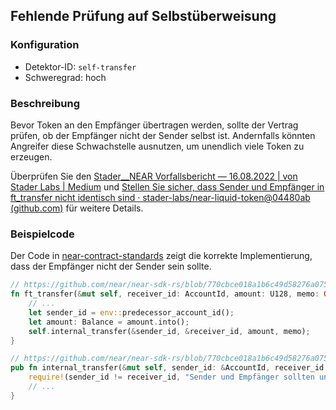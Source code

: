 
## Fehlende Prüfung auf Selbstüberweisung

### Konfiguration

* Detektor-ID: `self-transfer`
* Schweregrad: hoch

### Beschreibung

Bevor Token an den Empfänger übertragen werden, sollte der Vertrag prüfen, ob der Empfänger nicht der Sender selbst ist. Andernfalls könnten Angreifer diese Schwachstelle ausnutzen, um unendlich viele Token zu erzeugen.

Überprüfen Sie den [Stader\_\_NEAR Vorfallsbericht — 16.08.2022 | von Stader Labs | Medium](https://blog.staderlabs.com/stader-near-incident-report-08-16-2022-afe077ffd549) und [Stellen Sie sicher, dass Sender und Empfänger in ft_transfer nicht identisch sind · stader-labs/near-liquid-token@04480ab (github.com)](https://github.com/stader-labs/near-liquid-token/commit/04480abe4585b75a663e1d7fae673da7d7fe7ea3) für weitere Details.

### Beispielcode

Der Code in [near-contract-standards](https://github.com/near/near-sdk-rs/tree/master/near-contract-standards) zeigt die korrekte Implementierung, dass der Empfänger nicht der Sender sein sollte.

```rust
// https://github.com/near/near-sdk-rs/blob/770cbce018a1b6c49d58276a075ace3da96d6dc1/near-contract-standards/src/fungible_token/core_impl.rs#L121
fn ft_transfer(&mut self, receiver_id: AccountId, amount: U128, memo: Option<String>) {
    // ...
    let sender_id = env::predecessor_account_id();
    let amount: Balance = amount.into();
    self.internal_transfer(&sender_id, &receiver_id, amount, memo);
}

// https://github.com/near/near-sdk-rs/blob/770cbce018a1b6c49d58276a075ace3da96d6dc1/near-contract-standards/src/fungible_token/core_impl.rs#L93
pub fn internal_transfer(&mut self, sender_id: &AccountId, receiver_id: &AccountId, amount: Balance, memo: Option<String>) {
    require!(sender_id != receiver_id, "Sender und Empfänger sollten unterschiedlich sein");
    // ...
}
```
